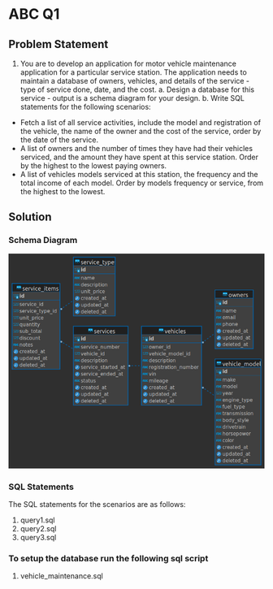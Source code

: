 # ABC Q1

## Problem Statement
1. You are to develop an application for motor vehicle maintenance application for a particular service station. The application needs to maintain a database of owners, vehicles, and details of the service - type of service done, date, and the cost. 
a. Design a database for this service - output is a schema diagram for your design.
b. Write SQL statements for the following scenarios:
  - Fetch a list of all service activities, include the model and registration of the vehicle, the name of the owner and the cost of the service, order by the date of the service.
  - A list of owners and the number of times they have had their vehicles serviced, and the amount they have spent at this service station. Order by the highest to the lowest paying owners.
  - A list of vehicles models serviced at this station, the frequency and the total income of each model. Order by models frequency or service, from the highest to the lowest.

## Solution
### Schema Diagram
![Schema Diagram](
    https://github.com/morrisonmburu/abcq1/blob/master/abcq1%20-db-table-structure.png
)

### SQL Statements
The SQL statements for the scenarios are as follows:
1. query1.sql
2. query2.sql
3. query3.sql

### To setup the database run the following sql script
1. vehicle_maintenance.sql
